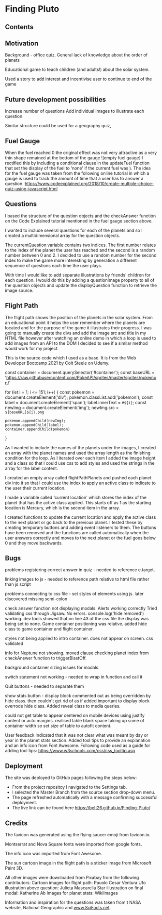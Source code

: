 # Finding Pluto

## Contents

## Motivation

Background - office quiz. General lack of knowledge about the order of planets

Educational game to teach children (and adults!) about the solar system.

Used a story to add interest and incentivise user to continue to end of the game

## Future development possibilities

Increase number of questions
Add individual images to illustrate each question.

Similar structure could be used for a geography quiz,

## Fuel Gauge
When the fuel reached 0 the original effect was not very attractive as a very thin shape remained at the bottom of the gauge
![empty fuel gauge]
I rectified this by including a conditional clause in the updateFuel function that set the display of the fuel to 'none' if the current fuel was ).
The idea for the fuel gauge was taken from the following online tutorial in which a gauge is used to track the amount of time that a user has to answer a question. https://www.codeexplained.org/2018/10/create-multiple-choice-quiz-using-javascript.html


## Questions
 
I based the structure of the question objects and the checkAnswer function on the Code Explained tutorial mentioned in the fuel gauge section above. 

I wanted to include several questions for each of the planets and so I created a multidimensional array for the question objects.

The currentQuestion variable contains two indices.  The first number relates to the index of the planet the user has reached and the second is a random number between 0 and 2.  I decided to use a random number for the second index to make the game more interesting by generation a different sequence of questions each time the user plays.

With time I would like to add separate illustrations by friends' children for each question. I would do this by adding a questionImage property to all of the question objects and update the displayQuestion function to retrieve the image source.



## Flight Path
The flight path shows the position of the planets in the solar system. From an educational point it helps the user remember where the planets are located and for the purpose of the game it illustrates their progress.
I was going to manually create the divs and add the image src and title in my HTML file however after watching an online demo in which a loop is used to add images from an API to the DOM I decided to see if a similar method would work for my project.

This is the source code which I used as a base. It is from the Web Developer Bootcamp 2021 by Colt Steele on Udemy.

const container = document.querySelector('#container');
const baseURL = 'https://raw.githubusercontent.com/PokeAPI/sprites/master/sprites/pokemon/'


for (let i = 1; i <= 151; i++) {
    const pokemon = document.createElement('div');
    pokemon.classList.add('pokemon');
    const label = document.createElement('span');
    label.innerText = `#${i}`;
    const newImg = document.createElement('img');
    newImg.src = `${baseURL}${i}.png`


    pokemon.appendChild(newImg);
    pokemon.appendChild(label);
    container.appendChild(pokemon)
}


As I wanted to include the names of the planets under the images, I created an array with the planet names and used the array length as the finishing condition for the loop. As I iterated over each item I added the image height and a class so that I could use css to add styles and used the strings in the array for the label content.

I created an empty array called flightPathPlanets and pushed each planet div into it so that I could use the index to apply an active class to indicate to the user their current location.  

I made a variable called 'current location' which stores the index of the planet that has the active class applied.  This starts off as 1 as the starting location is Mercury, which is the second item in the array.

I created functions to update the current location and apply the active class to the next planet or go back to the previous planet. I tested these by creating temporary buttons and adding event listeners to them.  The buttons have been removed and the functions are called automatically when the user answers correctly and moves to the next planet or the fuel goes below 0 and they move backwards.




## Bugs
problems registering correct answer in quiz - needed to reference e.target.

linking images to js - needed to reference path relative to html file rather than js script

problems connecting to css file - set styles of elements using js.  later discovered missing semi-colon

check answer function not displaying modals. Alerts working correctly Tried validating css through Jigsaw. No errors. console.log('hide removed') working.  dev tools showed that on line 43 of the css file the display was being set to none.  Game container positioning was relative.
added hide class to game container and flight container.

styles not being applied to intro container. does not appear on screen. css validated

info for Neptune not showing. moved clause checking planet index from checkAnswer function to triggerBlastOff.

background container sizing issues for modals.

switch statement not working - needed to wrap in function and call it

Quit buttons - needed to separate them

show stats button - display block commented out as being overridden by hide class. then couldn't get rid of as if added important to display block overrode hide class.  Added reveal class to media queries.

could not get table to appear centered on mobile devices using justify content or auto margins. realised table blank space taking up some of container width so set size of table to autofit content.

User feedback indicated that it was not clear what was meant by day or year in the planet stats section. Added tool tips to provide an explanation and an info icon from Font Awesome. Following code used as a guide for adding tool tips:
https://www.w3schools.com/css/css_tooltip.asp

## Deployment  
The site was deployed to GitHub pages following the steps below: 

* From the project repositoy I navigated to the Settings tab.  
* I selected the Master Branch from the source section drop-down menu.  
* The page refreshed automatically with a message confirming successful deployment.  
* The live link can be found here https://belt26.github.io/Finding-Pluto/

## Credits
The favicon was generated using the flying saucer emoji from favicon.io.

Montserrat and Nova Square fonts were imported from google fonts.

The info icon was imported from Font Awesome.

The sun cartoon image in the flight path is a sticker image from Microsoft Paint 3D.

All other images were downloaded from Pixabay from the following contributors:
Cartoon images for flight path: Pauolo Cesar Ventura
Ufo illustration above question: Julieta Mascarella
Star illustration on final modal: Katherine Ab
Images for planet stats: WikiImages

Information and inspiration for the questions was taken from t NASA website, National Geographic and www.SciFacts.net. 
